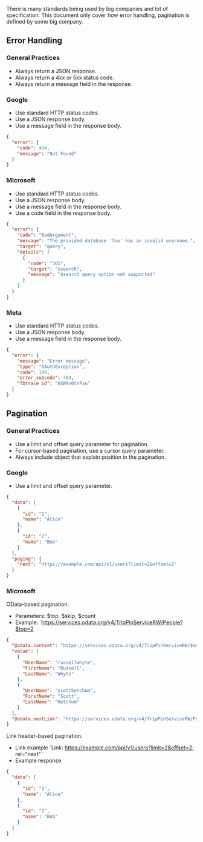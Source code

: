 There is many standards being used by big companies and lot of specification. This document only cover how error handling, pagination is defined by some big company.
## Error Handling

### General Practices
- Always return a JSON response.
- Always return a 4xx or 5xx status code.
- Always return a message field in the response.
### Google
* Use standard HTTP status codes.
* Use a JSON response body.
* Use a message field in the response body.
```json
{
  "error": {
    "code": 404,
    "message": "Not Found"
  }
}
```
### Microsoft
* Use standard HTTP status codes.
* Use a JSON response body.
* Use a message field in the response body.
* Use a code field in the response body.
```json
{
  "error": {
    "code": "BadArgument",
    "message": "The provided database 'foo' has an invalid username.",
    "target": "query",
    "details": [
      {
        "code": "301",
        "target": "$search",
        "message": "$search query option not supported"
      }
    ]
  }
}
```
### Meta
* Use standard HTTP status codes.
* Use a JSON response body.
* Use a message field in the response body.
```json
{
  "error": {
    "message": "Error message",
    "type": "OAuthException",
    "code": 190,
    "error_subcode": 460,
    "fbtrace_id": "AXWAv0tnFxu"
  }
}
```

## Pagination

### General Practices
- Use a limit and offset query parameter for pagination.
- For cursor-based pagination, use a cursor query parameter.
- Always include object that explain position in the pagination.
### Google
* Use a limit and offset query parameter.
```json
{
  "data": [
    {
      "id": "1",
      "name": "Alice"
    },
    {
      "id": "2",
      "name": "Bob"
    }
  ],
  "paging": {
    "next": "https://example.com/api/v1/users?limit=2&offset=2"
  }
}
```
### Microsoft
OData-based pagination.
* Parameters: $top, $skip, $count
* Example: `https://services.odata.org/v4/TripPinServiceRW/People?$top=2
```json
{
  "@odata.context": "https://services.odata.org/v4/TripPinServiceRW/$metadata#People",
  "value": [
    {
      "UserName": "russellwhyte",
      "FirstName": "Russell",
      "LastName": "Whyte"
    },
    {
      "UserName": "scottketchum",
      "FirstName": "Scott",
      "LastName": "Ketchum"
    }
  ],
  "@odata.nextLink": "https://services.odata.org/v4/TripPinServiceRW/People?$skip=2"
}
```
Link header-based pagination.
* Link example `Link: <https://example.com/api/v1/users?limit=2&offset=2>; rel="next"``
* Example response
```json
{
  "data": [
    {
      "id": "1",
      "name": "Alice"
    },
    {
      "id": "2",
      "name": "Bob"
    }
  ]
}
```